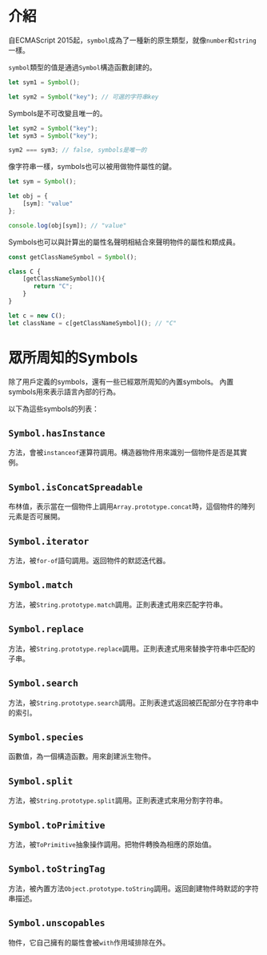 # 介紹

自ECMAScript 2015起，`symbol`成為了一種新的原生類型，就像`number`和`string`一樣。

`symbol`類型的值是通過`Symbol`構造函數創建的。

```ts
let sym1 = Symbol();

let sym2 = Symbol("key"); // 可選的字符串key
```

Symbols是不可改變且唯一的。

```ts
let sym2 = Symbol("key");
let sym3 = Symbol("key");

sym2 === sym3; // false, symbols是唯一的
```

像字符串一樣，symbols也可以被用做物件屬性的鍵。

```ts
let sym = Symbol();

let obj = {
    [sym]: "value"
};

console.log(obj[sym]); // "value"
```

Symbols也可以與計算出的屬性名聲明相結合來聲明物件的屬性和類成員。

```ts
const getClassNameSymbol = Symbol();

class C {
    [getClassNameSymbol](){
       return "C";
    }
}

let c = new C();
let className = c[getClassNameSymbol](); // "C"
```

# 眾所周知的Symbols

除了用戶定義的symbols，還有一些已經眾所周知的內置symbols。
內置symbols用來表示語言內部的行為。

以下為這些symbols的列表：

## `Symbol.hasInstance`

方法，會被`instanceof`運算符調用。構造器物件用來識別一個物件是否是其實例。

## `Symbol.isConcatSpreadable`

布林值，表示當在一個物件上調用`Array.prototype.concat`時，這個物件的陣列元素是否可展開。

## `Symbol.iterator`

方法，被`for-of`語句調用。返回物件的默認迭代器。

## `Symbol.match`

方法，被`String.prototype.match`調用。正則表達式用來匹配字符串。

## `Symbol.replace`

方法，被`String.prototype.replace`調用。正則表達式用來替換字符串中匹配的子串。

## `Symbol.search`

方法，被`String.prototype.search`調用。正則表達式返回被匹配部分在字符串中的索引。

## `Symbol.species`

函數值，為一個構造函數。用來創建派生物件。

## `Symbol.split`

方法，被`String.prototype.split`調用。正則表達式來用分割字符串。

## `Symbol.toPrimitive`

方法，被`ToPrimitive`抽象操作調用。把物件轉換為相應的原始值。

## `Symbol.toStringTag`

方法，被內置方法`Object.prototype.toString`調用。返回創建物件時默認的字符串描述。

## `Symbol.unscopables`

物件，它自己擁有的屬性會被`with`作用域排除在外。
